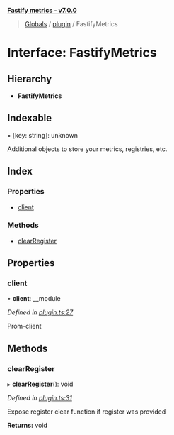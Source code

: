 **[Fastify metrics - v7.0.0](../README.md)**

> [Globals](../README.md) / [plugin](../modules/plugin.md) / FastifyMetrics

# Interface: FastifyMetrics

## Hierarchy

* **FastifyMetrics**

## Indexable

▪ [key: string]: unknown

Additional objects to store your metrics, registries, etc.

## Index

### Properties

* [client](plugin.fastifymetrics.md#client)

### Methods

* [clearRegister](plugin.fastifymetrics.md#clearregister)

## Properties

### client

•  **client**: \_\_module

*Defined in [plugin.ts:27](https://github.com/SkeLLLa/fastify-metrics/blob/39a4f54/src/plugin.ts#L27)*

Prom-client

## Methods

### clearRegister

▸ **clearRegister**(): void

*Defined in [plugin.ts:31](https://github.com/SkeLLLa/fastify-metrics/blob/39a4f54/src/plugin.ts#L31)*

Expose register clear function if register was provided

**Returns:** void

